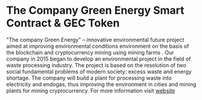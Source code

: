 # The Company Green Energy Smart Contract & GEC Token
"The company Green Energy" – innovative environmental future project aimed at improving environmental conditions environment on the basis of the blockchain and cryptocurrency mining using mining farms . Our company in 2015 began to develop an environmental project in the field of waste processing industry. The project is based on the resolution of two social fundamental problems of modern society: excess waste and energy shortage.  The company will build a plant for processing waste into electricity and endogas, thus improving the environment in cities and mining plants for mining cryptocurrency. For more information visit [website](http://gec-coin.io/ "website")
